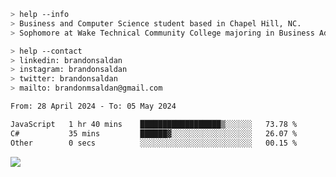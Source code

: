 ````bash
> help --info
> Business and Computer Science student based in Chapel Hill, NC.
> Sophomore at Wake Technical Community College majoring in Business Administration.
````

````bash
> help --contact
> linkedin: brandonsaldan
> instagram: brandonsaldan
> twitter: brandonsaldan
> mailto: brandonmsaldan@gmail.com
````

<!--START_SECTION:waka-->

```txt
From: 28 April 2024 - To: 05 May 2024

JavaScript   1 hr 40 mins    ██████████████████▒░░░░░░   73.78 %
C#           35 mins         ██████▓░░░░░░░░░░░░░░░░░░   26.07 %
Other        0 secs          ░░░░░░░░░░░░░░░░░░░░░░░░░   00.15 %
```

<!--END_SECTION:waka-->

![](https://komarev.com/ghpvc/?username=brandonsaldan&color=6A8AFF)
